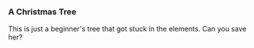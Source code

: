 ### A Christmas Tree

This is just a beginner's tree that got stuck in the elements. Can you save her?
